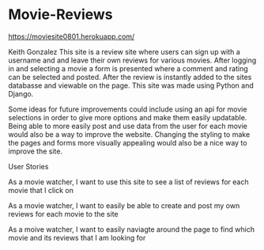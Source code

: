 # Movie-Reviews
https://moviesite0801.herokuapp.com/

Keith Gonzalez
This site is a review site where users can sign up with a username and and leave their own reviews for various movies. After logging in and selecting a movie a form is presented where a comment and rating can be selected and posted. After the review is instantly added to the sites databasse and viewable on the page. This site was made using Python and Django.

Some ideas for future improvements could include using an api for movie selections in order to give more options and make them easily updatable. Being able to more easily post and use data from the user for each movie would also be a way to improve the website. Changing the styling to make the pages and forms more visually appealing would also be a nice way to improve the site.

User Stories

As a movie watcher, I want to use this site to see a list of reviews for each movie that I click on

As a movie watcher, I want to easily be able to create and post my own reviews for each movie to the site

As a moive watcher, I want to easily naviagte around the page to find which movie and its reviews that I am looking for
